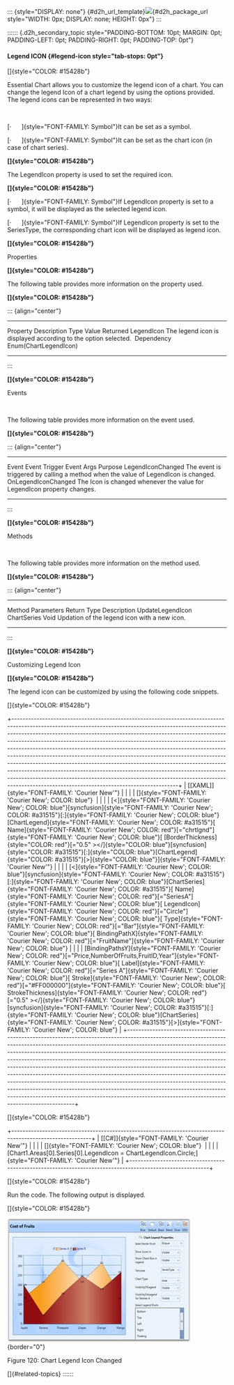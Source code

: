 ::: {style="DISPLAY: none"}
[](ms-xhelp:///?Id=d2h_url_template){#d2h_url_template}![](!package_url!){#d2h_package_url style="WIDTH: 0px; DISPLAY: none; HEIGHT: 0px"}
:::

:::::: {.d2h_secondary_topic style="PADDING-BOTTOM: 10pt; MARGIN: 0pt; PADDING-LEFT: 0pt; PADDING-RIGHT: 0pt; PADDING-TOP: 0pt"}
#### Legend ICON {#legend-icon style="tab-stops: 0pt"}

[]{style="COLOR: #15428b"} 

Essential Chart allows you to customize the legend icon of a chart. You can change the legend Icon of a chart legend by using the options provided. The legend icons can be represented in two ways:

 

[·      ]{style="FONT-FAMILY: Symbol"}It can be set as a symbol.

[·      ]{style="FONT-FAMILY: Symbol"}It can be set as the chart icon (in case of chart series).

**[]{style="COLOR: #15428b"}** 

The LegendIcon property is used to set the required icon.

**[]{style="COLOR: #15428b"}** 

[·      ]{style="FONT-FAMILY: Symbol"}If LegendIcon property is set to a symbol, it will be displayed as the selected legend icon.

[·      ]{style="FONT-FAMILY: Symbol"}If LegendIcon property is set to the SeriesType, the corresponding chart icon will be displayed as legend icon.

**[]{style="COLOR: #15428b"}** 

Properties

**[]{style="COLOR: #15428b"}** 

The following table provides more information on the property used.

**[]{style="COLOR: #15428b"}** 

::: {align="center"}
  ------------ ----------------------------------------------------------------- ------------ -----------------------
  Property     Description                                                       Type         Value Returned
  LegendIcon   The legend icon is displayed according to the option selected.    Dependency   Enum(ChartLegendIcon)
  ------------ ----------------------------------------------------------------- ------------ -----------------------
:::

**[]{style="COLOR: #15428b"}** 

Events

 

The following table provides more information on the event used.

**[]{style="COLOR: #15428b"}** 

::: {align="center"}
  ------------------- ------------------------------------------------------------------------------------- --------------------- -------------------------------------------------------------------------
  Event               Event Trigger                                                                         Event Args            Purpose
  LegendIconChanged   The event is triggered by calling a method when the value of LegendIcon is changed.   OnLegendIconChanged   The Icon is changed whenever the value for LegendIcon property changes.
  ------------------- ------------------------------------------------------------------------------------- --------------------- -------------------------------------------------------------------------
:::

**[]{style="COLOR: #15428b"}** 

Methods

 

The following table provides more information on the method used.

**[]{style="COLOR: #15428b"}** 

::: {align="center"}
  ------------------ ------------- ------------- ----------------------------------------------
  Method             Parameters    Return Type   Description
  UpdateLegendIcon   ChartSeries   Void          Updation of the legend icon with a new icon.
  ------------------ ------------- ------------- ----------------------------------------------
:::

**[]{style="COLOR: #15428b"}** 

Customizing Legend Icon

**[]{style="COLOR: #15428b"}** 

The legend icon can be customized by using the following code snippets.

[]{style="COLOR: #15428b"} 

+-----------------------------------------------------------------------------------------------------------------------------------------------------------------------------------------------------------------------------------------------------------------------------------------------------------------------------------------------------------------------------------------------------------------------------------------------------------------------------------------------------------------------------------------------------------------------------------------------------------------------------------------------------------------------------------------------------------------------------------------------------------------------------------------+
| [\[XAML\]]{style="FONT-FAMILY: 'Courier New'"}                                                                                                                                                                                                                                                                                                                                                                                                                                                                                                                                                                                                                                                                                                                                          |
|                                                                                                                                                                                                                                                                                                                                                                                                                                                                                                                                                                                                                                                                                                                                                                                         |
| []{style="FONT-FAMILY: 'Courier New'; COLOR: blue"}                                                                                                                                                                                                                                                                                                                                                                                                                                                                                                                                                                                                                                                                                                                                     |
|                                                                                                                                                                                                                                                                                                                                                                                                                                                                                                                                                                                                                                                                                                                                                                                         |
| [\<]{style="FONT-FAMILY: 'Courier New'; COLOR: blue"}[syncfusion]{style="FONT-FAMILY: 'Courier New'; COLOR: #a31515"}[:]{style="FONT-FAMILY: 'Courier New'; COLOR: blue"}[ChartLegend]{style="FONT-FAMILY: 'Courier New'; COLOR: #a31515"}[ Name]{style="FONT-FAMILY: 'Courier New'; COLOR: red"}[=\"chrtlgnd\"]{style="FONT-FAMILY: 'Courier New'; COLOR: blue"}[ [BorderThickness]{style="COLOR: red"}[=\"0.5\" \>\</]{style="COLOR: blue"}[syncfusion]{style="COLOR: #a31515"}[:]{style="COLOR: blue"}[ChartLegend]{style="COLOR: #a31515"}[\>]{style="COLOR: blue"}]{style="FONT-FAMILY: 'Courier New'"}                                                                                                                                                                            |
|                                                                                                                                                                                                                                                                                                                                                                                                                                                                                                                                                                                                                                                                                                                                                                                         |
| [\<]{style="FONT-FAMILY: 'Courier New'; COLOR: blue"}[syncfusion]{style="FONT-FAMILY: 'Courier New'; COLOR: #a31515"}[:]{style="FONT-FAMILY: 'Courier New'; COLOR: blue"}[ChartSeries]{style="FONT-FAMILY: 'Courier New'; COLOR: #a31515"}[ Name]{style="FONT-FAMILY: 'Courier New'; COLOR: red"}[=\"SeriesA\"]{style="FONT-FAMILY: 'Courier New'; COLOR: blue"}[ LegendIcon]{style="FONT-FAMILY: 'Courier New'; COLOR: red"}[=\"Circle\"]{style="FONT-FAMILY: 'Courier New'; COLOR: blue"}[ Type]{style="FONT-FAMILY: 'Courier New'; COLOR: red"}[=\"Bar\"]{style="FONT-FAMILY: 'Courier New'; COLOR: blue"}[ BindingPathX]{style="FONT-FAMILY: 'Courier New'; COLOR: red"}[=\"FruitName\"]{style="FONT-FAMILY: 'Courier New'; COLOR: blue"}                                           |
|                                                                                                                                                                                                                                                                                                                                                                                                                                                                                                                                                                                                                                                                                                                                                                                         |
| [BindingPathsY]{style="FONT-FAMILY: 'Courier New'; COLOR: red"}[=\"Price,NumberOfFruits,FruitID,Year\"]{style="FONT-FAMILY: 'Courier New'; COLOR: blue"}[ Label]{style="FONT-FAMILY: 'Courier New'; COLOR: red"}[=\"Series A\"]{style="FONT-FAMILY: 'Courier New'; COLOR: blue"}[ Stroke]{style="FONT-FAMILY: 'Courier New'; COLOR: red"}[=\"#FF000000\"]{style="FONT-FAMILY: 'Courier New'; COLOR: blue"}[ StrokeThickness]{style="FONT-FAMILY: 'Courier New'; COLOR: red"}[=\"0.5\" \>\</]{style="FONT-FAMILY: 'Courier New'; COLOR: blue"}[syncfusion]{style="FONT-FAMILY: 'Courier New'; COLOR: #a31515"}[:]{style="FONT-FAMILY: 'Courier New'; COLOR: blue"}[ChartSeries]{style="FONT-FAMILY: 'Courier New'; COLOR: #a31515"}[\>]{style="FONT-FAMILY: 'Courier New'; COLOR: blue"} |
+-----------------------------------------------------------------------------------------------------------------------------------------------------------------------------------------------------------------------------------------------------------------------------------------------------------------------------------------------------------------------------------------------------------------------------------------------------------------------------------------------------------------------------------------------------------------------------------------------------------------------------------------------------------------------------------------------------------------------------------------------------------------------------------------+

[]{style="COLOR: #15428b"} 

+----------------------------------------------------------------------------------------------------------+
| [\[C#\]]{style="FONT-FAMILY: 'Courier New'"}                                                             |
|                                                                                                          |
| []{style="FONT-FAMILY: 'Courier New'; COLOR: blue"}                                                      |
|                                                                                                          |
| [Chart1.Areas\[0\].Series\[0\].LegendIcon = ChartLegendIcon.Circle;]{style="FONT-FAMILY: 'Courier New'"} |
+----------------------------------------------------------------------------------------------------------+

[]{style="COLOR: #15428b"} 

Run the code. The following output is displayed.

[]{style="COLOR: #15428b"} 

![](ImagesExt/image59_127.jpg){border="0"}

Figure 120: Chart Legend Icon Changed

[]{#related-topics}
::::::
